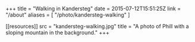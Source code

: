 +++
title = "Walking in Kandersteg"
date = 2015-07-12T15:51:25Z
link = "/about"
aliases = [
    "/photo/kandersteg-walking"
]

[[resources]]
    src = "kandersteg-walking.jpg"
    title = "A photo of Phill with a sloping mountain in the background."
+++
